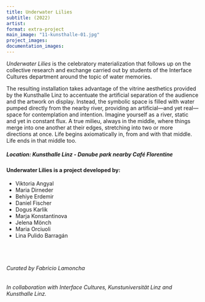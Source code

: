 ```yaml
---
title: Underwater Lilies
subtitle: (2022)
artist: 
format: extra-project
main_image: "11-kunsthalle-01.jpg"
project_images:
documentation_images:
---
```


*Underwater Lilies* is the celebratory materialization that follows up on the collective research and exchange carried out by students of the Interface Cultures department around the topic of water memories.  

The resulting installation takes advantage of the vitrine aesthetics provided by the Kunsthalle Linz to accentuate the artificial separation of the audience and the artwork on display. Instead, the symbolic space is filled with water pumped directly from the nearby river, providing an artificial—and yet real—space for contemplation and intention. 
Imagine yourself as a river, static and yet in constant flux. A true milieu, always in the middle, where things merge into one another at their edges, stretching into two or more directions at once. Life begins axiomatically in, from and with that middle. Life ends in that middle too. 

##### Location: Kunsthalle Linz - Danube park nearby Café Florentine
 
#### Underwater Lilies is a project developed by: 
- Viktoria Angyal
- Maria Dirneder
- Behiye Erdemir
- Daniel Fischer
- Dogus Karlik
- Marja Konstantinova
- Jelena Mönch
- Maria Orciuoli 
- Lina Pulido Barragán
 <br>
 <br>

###### Curated by Fabricio Lamoncha
###### In collaboration with Interface Cultures, Kunstuniversität Linz and Kunsthalle Linz. 
 
